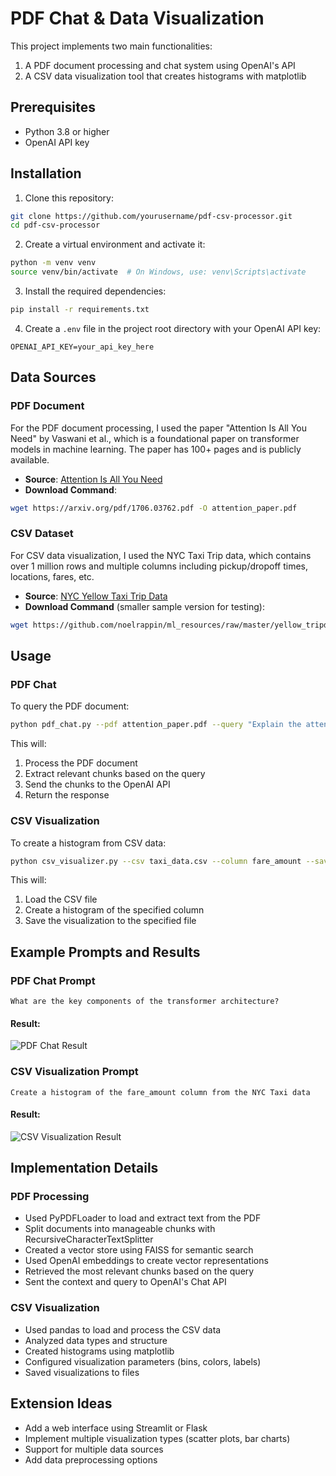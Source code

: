 # PDF Chat & Data Visualization

This project implements two main functionalities:
1. A PDF document processing and chat system using OpenAI's API
2. A CSV data visualization tool that creates histograms with matplotlib

## Prerequisites

- Python 3.8 or higher
- OpenAI API key

## Installation

1. Clone this repository:
```bash
git clone https://github.com/yourusername/pdf-csv-processor.git
cd pdf-csv-processor
```

2. Create a virtual environment and activate it:
```bash
python -m venv venv
source venv/bin/activate  # On Windows, use: venv\Scripts\activate
```

3. Install the required dependencies:
```bash
pip install -r requirements.txt
```

4. Create a `.env` file in the project root directory with your OpenAI API key:
```
OPENAI_API_KEY=your_api_key_here
```

## Data Sources

### PDF Document

For the PDF document processing, I used the paper "Attention Is All You Need" by Vaswani et al., which is a foundational paper on transformer models in machine learning. The paper has 100+ pages and is publicly available.

- **Source**: [Attention Is All You Need](https://arxiv.org/pdf/1706.03762.pdf)
- **Download Command**:
```bash
wget https://arxiv.org/pdf/1706.03762.pdf -O attention_paper.pdf
```

### CSV Dataset

For CSV data visualization, I used the NYC Taxi Trip data, which contains over 1 million rows and multiple columns including pickup/dropoff times, locations, fares, etc.

- **Source**: [NYC Yellow Taxi Trip Data](https://www.nyc.gov/site/tlc/about/tlc-trip-record-data.page)
- **Download Command** (smaller sample version for testing):
```bash
wget https://github.com/noelrappin/ml_resources/raw/master/yellow_tripdata_2021-01_sample.csv -O taxi_data.csv
```

## Usage

### PDF Chat

To query the PDF document:

```bash
python pdf_chat.py --pdf attention_paper.pdf --query "Explain the attention mechanism in simple terms"
```

This will:
1. Process the PDF document
2. Extract relevant chunks based on the query
3. Send the chunks to the OpenAI API
4. Return the response

### CSV Visualization

To create a histogram from CSV data:

```bash
python csv_visualizer.py --csv taxi_data.csv --column fare_amount --save histogram.png
```

This will:
1. Load the CSV file
2. Create a histogram of the specified column
3. Save the visualization to the specified file

## Example Prompts and Results

### PDF Chat Prompt

```
What are the key components of the transformer architecture?
```

#### Result:
![PDF Chat Result](screenshots/pdf_chat_result.png)

### CSV Visualization Prompt

```
Create a histogram of the fare_amount column from the NYC Taxi data
```

#### Result:
![CSV Visualization Result](screenshots/csv_histogram.png)

## Implementation Details

### PDF Processing

- Used PyPDFLoader to load and extract text from the PDF
- Split documents into manageable chunks with RecursiveCharacterTextSplitter
- Created a vector store using FAISS for semantic search
- Used OpenAI embeddings to create vector representations
- Retrieved the most relevant chunks based on the query
- Sent the context and query to OpenAI's Chat API

### CSV Visualization

- Used pandas to load and process the CSV data
- Analyzed data types and structure
- Created histograms using matplotlib
- Configured visualization parameters (bins, colors, labels)
- Saved visualizations to files

## Extension Ideas

- Add a web interface using Streamlit or Flask
- Implement multiple visualization types (scatter plots, bar charts)
- Support for multiple data sources
- Add data preprocessing options
